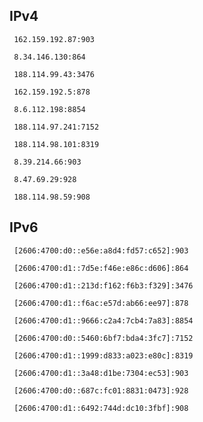 ## IPv4
```
 162.159.192.87:903
```
```
 8.34.146.130:864
```
```
 188.114.99.43:3476
```
```
 162.159.192.5:878
```
```
 8.6.112.198:8854
```
```
 188.114.97.241:7152
```
```
 188.114.98.101:8319
```
```
 8.39.214.66:903
```
```
 8.47.69.29:928
```
```
 188.114.98.59:908
```

## IPv6
```
 [2606:4700:d0::e56e:a8d4:fd57:c652]:903
```
```
 [2606:4700:d1::7d5e:f46e:e86c:d606]:864
```
```
 [2606:4700:d1::213d:f162:f6b3:f329]:3476
```
```
 [2606:4700:d1::f6ac:e57d:ab66:ee97]:878
```
```
 [2606:4700:d1::9666:c2a4:7cb4:7a83]:8854
```
```
 [2606:4700:d0::5460:6bf7:bda4:3fc7]:7152
```
```
 [2606:4700:d1::1999:d833:a023:e80c]:8319
```
```
 [2606:4700:d1::3a48:d1be:7304:ec53]:903
```
```
 [2606:4700:d0::687c:fc01:8831:0473]:928
```
```
 [2606:4700:d1::6492:744d:dc10:3fbf]:908
```
